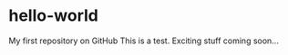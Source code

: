 hello-world
===========

My first repository on GitHub
This is a test. Exciting stuff coming soon...
